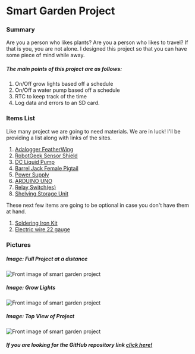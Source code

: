 # Smart Garden Project

### Summary

Are you a person who likes plants?
Are you a person who likes to travel?
If that is you, you are not alone. I designed this project so
that you can have some piece of mind while away.

##### The main points of this project are as follows:

1. On/Off grow lights based off a schedule
2. On/Off a water pump based off a schedule
3. RTC to keep track of the time
4. Log data and errors to an SD card.


### Items List

Like many project we are going to need materials. We are in luck!
I'll be providing a list along with links of the sites.

1. [Adalogger FeatherWing](https://www.adafruit.com/product/2922)
2. [RobotGeek Sensor Shield](https://www.robotgeek.com/robotgeek-sensor-shield)
3. [DC Liquid Pump](https://www.robotgeek.com/large-liquid-pump)
4. [Barrel Jack Female Pigtail](https://www.robotgeek.com/store/p/6612-Barrel-Jack-Female-Pigtail-Lead-2-1-5-5mm.aspx)
5. [Power Supply](https://www.robotgeek.com/p/power-supply-12vdc-5a.aspx)
6. [ARDUINO UNO](https://store.arduino.cc/usa/arduino-uno-rev3)
7. [Relay Switch(es)](https://www.amazon.com/dp/B06XHJ2PBJ/?coliid=I3RDTUQO5M74UB&colid=FP9L4KYYU2YC&psc=1&ref_=lv_ov_lig_dp_it)
8. [Shelving Storage Unit](https://www.amazon.com/dp/B01LWP8AL2/?coliid=I1757JK5ZZFCIM&colid=FP9L4KYYU2YC&psc=1&ref_=lv_ov_lig_dp_it)

These next few items are going to be optional in case you don't have them at hand.

1. [Soldering Iron Kit](https://www.amazon.com/dp/B01MR65RJD/?coliid=I15JW967TNOG03&colid=FP9L4KYYU2YC&psc=0&ref_=lv_ov_lig_dp_it)
2. [Electric wire 22 gauge](https://www.amazon.com/dp/B01LH1FR6M/?coliid=I1L6P5OPUK0WC3&colid=FP9L4KYYU2YC&psc=1&ref_=lv_ov_lig_dp_it)

### Pictures

#####  Image: Full Project at a distance
![Front image of smart garden project](http://carlossantosdev.me/images/smart_garden_front.jpg)
#####  Image: Grow Lights
![Front image of smart garden project](http://carlossantosdev.me/images/smart_garden_lights.jpg)
#####  Image: Top View of Project
![Front image of smart garden project](http://carlossantosdev.me/images/smart_garden_top.jpg)


##### If you are looking for the GitHub repository link [click here!](https://github.com/carlkid1499/carlkid1499.github.io)



